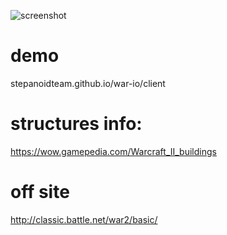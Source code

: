 ![screenshot](https://repository-images.githubusercontent.com/194156746/d3377180-b927-11e9-8fd5-27cd09ace3e6)
# demo

stepanoidteam.github.io/war-io/client

# structures info:

https://wow.gamepedia.com/Warcraft_II_buildings

# off site

http://classic.battle.net/war2/basic/
